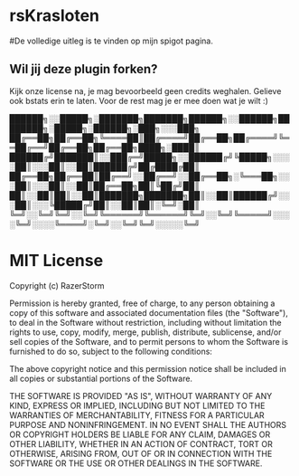 # rsKrasloten
#De volledige uitleg is te vinden op mijn spigot pagina.

## Wil jij deze plugin forken?
Kijk onze license na, je mag bevoorbeeld geen credits weghalen.
Gelieve ook bstats erin te laten.
Voor de rest mag je er mee doen wat je wilt :)


  ██████╗░░█████╗░███████╗███████╗██████╗░░██████╗████████╗░█████╗░██████╗░███╗░░░███╗
  ██╔══██╗██╔══██╗╚════██║██╔════╝██╔══██╗██╔════╝╚══██╔══╝██╔══██╗██╔══██╗████╗░████║
  ██████╔╝███████║░░███╔═╝█████╗░░██████╔╝╚█████╗░░░░██║░░░██║░░██║██████╔╝██╔████╔██║
  ██╔══██╗██╔══██║██╔══╝░░██╔══╝░░██╔══██╗░╚═══██╗░░░██║░░░██║░░██║██╔══██╗██║╚██╔╝██║
  ██║░░██║██║░░██║███████╗███████╗██║░░██║██████╔╝░░░██║░░░╚█████╔╝██║░░██║██║░╚═╝░██║
  ╚═╝░░╚═╝╚═╝░░╚═╝╚══════╝╚══════╝╚═╝░░╚═╝╚═════╝░░░░╚═╝░░░░╚════╝░╚═╝░░╚═╝╚═╝░░░░░╚═╝

#  MIT License

Copyright (c) RazerStorm

Permission is hereby granted, free of charge, to any person obtaining a copy
of this software and associated documentation files (the "Software"), to deal
in the Software without restriction, including without limitation the rights
to use, copy, modify, merge, publish, distribute, sublicense, and/or sell
copies of the Software, and to permit persons to whom the Software is
furnished to do so, subject to the following conditions:

The above copyright notice and this permission notice shall be included in all
copies or substantial portions of the Software.

THE SOFTWARE IS PROVIDED "AS IS", WITHOUT WARRANTY OF ANY KIND, EXPRESS OR
IMPLIED, INCLUDING BUT NOT LIMITED TO THE WARRANTIES OF MERCHANTABILITY,
FITNESS FOR A PARTICULAR PURPOSE AND NONINFRINGEMENT. IN NO EVENT SHALL THE
AUTHORS OR COPYRIGHT HOLDERS BE LIABLE FOR ANY CLAIM, DAMAGES OR OTHER
LIABILITY, WHETHER IN AN ACTION OF CONTRACT, TORT OR OTHERWISE, ARISING FROM,
OUT OF OR IN CONNECTION WITH THE SOFTWARE OR THE USE OR OTHER DEALINGS IN THE
SOFTWARE.
